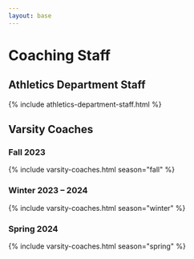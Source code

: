 ```yaml
---
layout: base
---
```


# Coaching Staff

## Athletics Department Staff

{% include athletics-department-staff.html %}

## Varsity Coaches

### Fall 2023

{% include varsity-coaches.html
  season="fall" %}

### Winter 2023 &ndash; 2024

{% include varsity-coaches.html
  season="winter" %}

### Spring 2024

{% include varsity-coaches.html
  season="spring" %}
